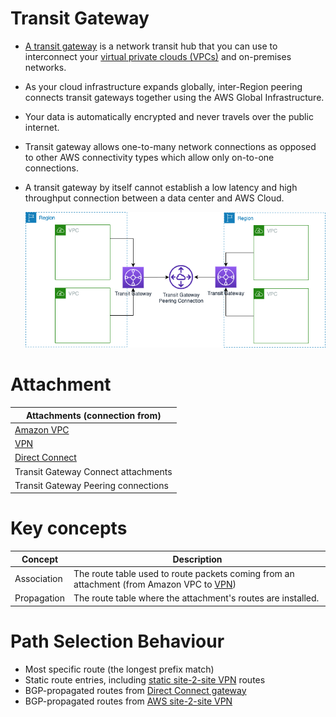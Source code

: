# Transit Gateway
- [A transit gateway](https://docs.aws.amazon.com/vpc/latest/tgw/what-is-transit-gateway.html) is a network transit hub that you can use to interconnect your [virtual private clouds (VPCs)]() and on-premises networks.
- As your cloud infrastructure expands globally, inter-Region peering connects transit gateways together using the AWS Global Infrastructure.
- Your data is automatically encrypted and never travels over the public internet.
- Transit gateway allows one-to-many network connections as opposed to other AWS connectivity types which allow only on-to-one connections.
- A transit gateway by itself cannot establish a low latency and high throughput connection between a data center and AWS Cloud.

  ![img.png](../../assets/AWS_Transit_Gateway.png)

# Attachment

| Attachments (connection from)                                    |
|------------------------------------------------------------------|
| [Amazon VPC](../AmazonVPC/Readme.md)                             |
| [VPN](../../4_HybridConnectivity/AWSSiteToSiteVPN.md)            |
| [Direct Connect](../../4_HybridConnectivity/AWSDirectConnect.md) |
| Transit Gateway Connect attachments                              |
| Transit Gateway Peering connections                              |

# Key concepts

| Concept     | Description                                                                                                                                |
|-------------|--------------------------------------------------------------------------------------------------------------------------------------------|
| Association | The route table used to route packets coming from an attachment (from Amazon VPC to [VPN](../../4_HybridConnectivity/AWSSiteToSiteVPN.md)) |
| Propagation | The route table where the attachment's routes are installed.                                                                               |

# Path Selection Behaviour
- Most specific route (the longest prefix match)
- Static route entries, including [static site-2-site VPN](../../4_HybridConnectivity/AWSSiteToSiteVPN.md) routes
- BGP-propagated routes from [Direct Connect gateway](../../4_HybridConnectivity/AWSDirectConnect.md)
- BGP-propagated routes from [AWS site-2-site VPN](../../4_HybridConnectivity/AWSSiteToSiteVPN.md)




